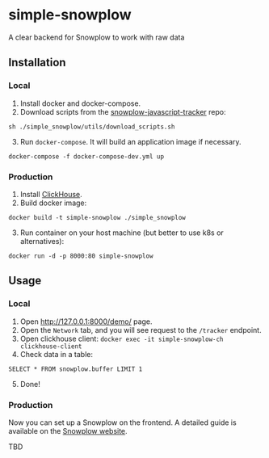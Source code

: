 # simple-snowplow
A clear backend for Snowplow to work with raw data

## Installation

### Local
1. Install docker and docker-compose.
2. Download scripts from the [snowplow-javascript-tracker](https://github.com/snowplow/snowplow-javascript-tracker) repo:
```shell
sh ./simple_snowplow/utils/download_scripts.sh
```
3. Run `docker-compose`. It will build an application image if necessary.
```shell
docker-compose -f docker-compose-dev.yml up
```


### Production
1. Install [ClickHouse](https://clickhouse.com/docs/en/quick-start).
2. Build docker image:
```shell
docker build -t simple-snowplow ./simple_snowplow
```
3. Run container on your host machine (but better to use k8s or alternatives):
```shell
docker run -d -p 8000:80 simple-snowplow
```

## Usage

### Local

1. Open http://127.0.0.1:8000/demo/ page.
2. Open the `Network` tab, and you will see request to the `/tracker` endpoint.
3. Open clickhouse client: `docker exec -it simple-snowplow-ch clickhouse-client`
4. Check data in a table:
```clickhouse
SELECT * FROM snowplow.buffer LIMIT 1
```
5. Done!

### Production

Now you can set up a Snowplow on the frontend.
A detailed guide is available on the [Snowplow website](https://docs.snowplowanalytics.com/docs/collecting-data/collecting-from-own-applications/javascript-trackers/javascript-tracker/web-quick-start-guide/).

TBD

